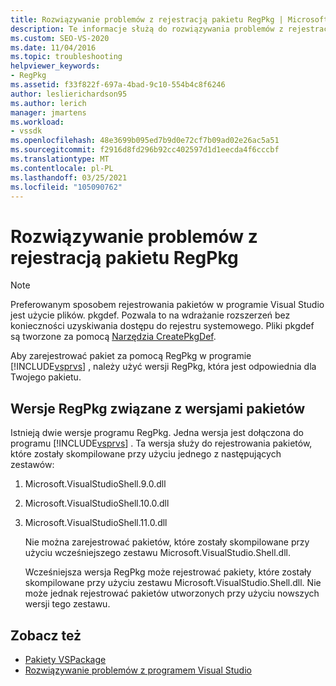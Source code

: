 ```yaml
---
title: Rozwiązywanie problemów z rejestracją pakietu RegPkg | Microsoft Docs
description: Te informacje służą do rozwiązywania problemów z rejestracją pakietu RegPkg w programie Visual Studio. Użyj wersji programu RegPkg, która jest odpowiednia dla Twojego pakietu.
ms.custom: SEO-VS-2020
ms.date: 11/04/2016
ms.topic: troubleshooting
helpviewer_keywords:
- RegPkg
ms.assetid: f33f822f-697a-4bad-9c10-554b4c8f6246
author: leslierichardson95
ms.author: lerich
manager: jmartens
ms.workload:
- vssdk
ms.openlocfilehash: 48e3699b095ed7b9d0e72cf7b09ad02e26ac5a51
ms.sourcegitcommit: f2916d8fd296b92cc402597d1d1eecda4f6cccbf
ms.translationtype: MT
ms.contentlocale: pl-PL
ms.lasthandoff: 03/25/2021
ms.locfileid: "105090762"
---
```

# <a name="troubleshooting-regpkg-package-registration"></a>Rozwiązywanie problemów z rejestracją pakietu RegPkg
> [!NOTE]
> Preferowanym sposobem rejestrowania pakietów w programie Visual Studio jest użycie plików. pkgdef. Pozwala to na wdrażanie rozszerzeń bez konieczności uzyskiwania dostępu do rejestru systemowego. Pliki pkgdef są tworzone za pomocą [Narzędzia CreatePkgDef](../../extensibility/internals/createpkgdef-utility.md).

 Aby zarejestrować pakiet za pomocą RegPkg w programie [!INCLUDE[vsprvs](../../code-quality/includes/vsprvs_md.md)] , należy użyć wersji RegPkg, która jest odpowiednia dla Twojego pakietu.

## <a name="regpkg-versions-related-to-package-versions"></a>Wersje RegPkg związane z wersjami pakietów
 Istnieją dwie wersje programu RegPkg. Jedna wersja jest dołączona do programu [!INCLUDE[vsprvs](../../code-quality/includes/vsprvs_md.md)] . Ta wersja służy do rejestrowania pakietów, które zostały skompilowane przy użyciu jednego z następujących zestawów:

1. Microsoft.VisualStudioShell.9.0.dll

2. Microsoft.VisualStudioShell.10.0.dll

3. Microsoft.VisualStudioShell.11.0.dll

   Nie można zarejestrować pakietów, które zostały skompilowane przy użyciu wcześniejszego zestawu Microsoft.VisualStudio.Shell.dll.

   Wcześniejsza wersja RegPkg może rejestrować pakiety, które zostały skompilowane przy użyciu zestawu Microsoft.VisualStudio.Shell.dll. Nie może jednak rejestrować pakietów utworzonych przy użyciu nowszych wersji tego zestawu.

## <a name="see-also"></a>Zobacz też
- [Pakiety VSPackage](../../extensibility/internals/vspackages.md)
- [Rozwiązywanie problemów z programem Visual Studio](/troubleshoot/visualstudio/welcome-visual-studio/)
